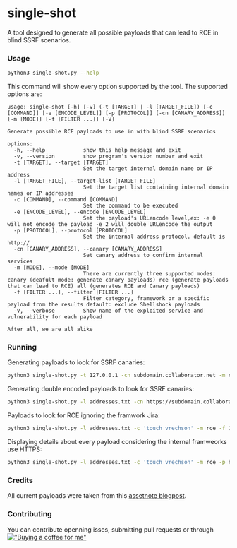 # single-shot
A tool designed to generate all possible payloads that can lead to RCE in blind SSRF scenarios.

### Usage
```sh
python3 single-shot.py --help
```

This command will show every option supported by the tool. The supported options are:

```console
usage: single-shot [-h] [-v] (-t [TARGET] | -l [TARGET_FILE]) [-c [COMMAND]] [-e [ENCODE_LEVEL]] [-p [PROTOCOL]] [-cn [CANARY_ADDRESS]] [-m [MODE]] [-f [FILTER ...]] [-V]

Generate possible RCE payloads to use in with blind SSRF scenarios

options:
  -h, --help            show this help message and exit
  -v, --version         show program's version number and exit
  -t [TARGET], --target [TARGET]
                        Set the target internal domain name or IP address
  -l [TARGET_FILE], --target-list [TARGET_FILE]
                        Set the target list containing internal domain names or IP addresses
  -c [COMMAND], --command [COMMAND]
                        Set the command to be executed
  -e [ENCODE_LEVEL], --encode [ENCODE_LEVEL]
                        Set the payload's URLencode level,ex: -e 0 will not encode the payload -e 2 will double URLencode the output
  -p [PROTOCOL], --protocol [PROTOCOL]
                        Set the internal address protocol. default is http://
  -cn [CANARY_ADDRESS], --canary [CANARY_ADDRESS]
                        Set canary address to confirm internal services
  -m [MODE], --mode [MODE]
                        There are currently three supported modes: canary (deafult mode: generate canary payloads) rce (generate payloads that can lead to RCE) all (generates RCE and Canary payloads)
  -f [FILTER ...], --filter [FILTER ...]
                        Filter category, framework or a specific payload from the results default: exclude Shellshock payloads
  -V, --verbose         Show name of the exploited service and vulnerability for each payload

After all, we are all alike
```

### Running

Generating payloads to look for SSRF canaries:
```sh
python3 single-shot.py -t 127.0.0.1 -cn subdomain.collaborator.net -m canary
```

Generating double encoded payloads to look for SSRF canaries:
```sh
python3 single-shot.py -l addresses.txt -cn https://subdomain.collaborator.net -m canary -e 2
```

Payloads to look for RCE ignoring the framwork Jira:
```sh
python3 single-shot.py -l addresses.txt -c 'touch vrechson' -m rce -f Jira
```

Displaying details about every payload considering the internal framweorks use HTTPS:
```sh
python3 single-shot.py -l addresses.txt -c 'touch vrechson' -m rce -p https -V
```

### Credits
All current payloads were taken from this [assetnote blogpost](https://blog.assetnote.io/2021/01/13/blind-ssrf-chains/).

### Contributing
You can contribute openning isses, submitting pull requests or through [!["Buying a coffee for me"](https://www.buymeacoffee.com/assets/img/custom_images/orange_img.png)](https://www.buymeacoffee.com/vrechson)